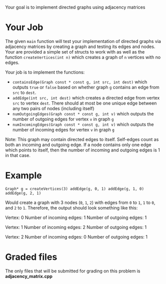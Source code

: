 Your goal is to implement directed graphs using adjacency matrices

# Your Job

The given `main` function will test your implementation of directed graphs via adjacency matrices by creating a graph and testing its edges and nodes. Your are provided a simple set of structs to work with as well as the function `createVertices(int n)` which creates a graph of `n` vertices with no edges.

Your job is to implement the functions:

- `containsEdge(Graph const * const g, int src, int dest)` which outputs `true` or `false` based on whether graph `g` contains an edge from `src` to `dest`.
- `addEdge(int src, int dest)` which creates a directed edge from vertex `src` to vertex `dest`. There should at most be one unique edge between any two pairs of nodes (including itself)
- `numOutgoingEdges(Graph const * const g, int v)` which outputs the number of outgoing edges for vertex `v` in graph `g`
- `numIncomingEdges(Graph const * const g, int v)` which outputs the number of incoming edges for vertex `v` in graph `g`

Note: This graph may contain directed edges to itself. Self-edges count as both an incoming and outgoing edge. If a node contains only one edge which points to itself, then the number of incoming and outgoing edges is 1 in that case.

# Example

`Graph* g = createVertices(3) addEdge(g, 0, 1) addEdge(g, 1, 0) addEdge(g, 2, 1)`

Would create a graph with 3 nodes (`0`, `1`, `2`) with edges from `0` to `1`, `1` to `0`, and `2` to `1`. Therefore, the output should look something like this:

Vertex: 0 Number of incoming edges: 1 Number of outgoing edges: 1

Vertex: 1 Number of incoming edges: 2 Number of outgoing edges: 1

Vertex: 2 Number of incoming edges: 0 Number of outgoing edges: 1

# Graded files

The only files that will be submitted for grading on this problem is **adjacency_matrix.cpp**
